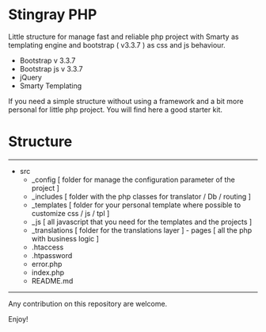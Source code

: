 # Stingray PHP

Little structure for manage fast and reliable php project with Smarty as templating engine and bootstrap ( v3.3.7 ) as
css and js behaviour.

 - Bootstrap v 3.3.7
 - Bootstrap js v 3.3.7
 - jQuery
 - Smarty Templating

If you need a simple structure without using a framework and a bit more personal for little php project. You will find
here a good starter kit.

# Structure
------------------------------------------------------------------------------------------------------------------------

  - src
    - _config     [ folder for manage the configuration parameter of the project ]
    - _includes   [ folder with the php classes for translator / Db / routing ]
    - _templates  [ folder for your personal template where possible to customize css / js / tpl ]
    - _js         [ all javascript that you need for the templates and the projects ]
    - _translations [ folder for the translations layer ]
    - pages       [ all the php with business logic ]
    - .htaccess
    - .htpassword
    - error.php
    - index.php
    - README.md

------------------------------------------------------------------------------------------------------------------------
Any contribution on this repository are welcome.

Enjoy!
